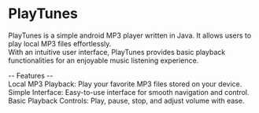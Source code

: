 # PlayTunes
PlayTunes is a simple android MP3 player written in Java. It allows users to play local MP3 files effortlessly.<br />
With an intuitive user interface, PlayTunes provides basic playback functionalities for an enjoyable music listening experience.

-- Features --<br />
Local MP3 Playback: Play your favorite MP3 files stored on your device.<br />
Simple Interface: Easy-to-use interface for smooth navigation and control.<br />
Basic Playback Controls: Play, pause, stop, and adjust volume with ease.
